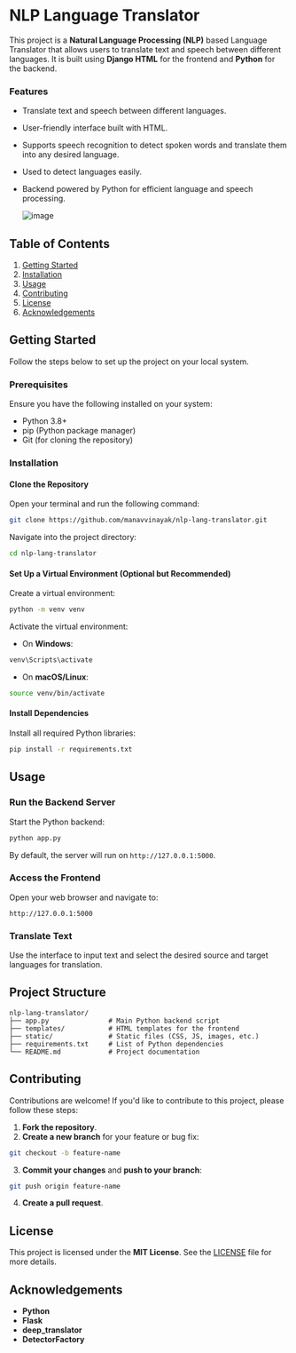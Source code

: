 
# NLP Language Translator

This project is a **Natural Language Processing (NLP)** based Language Translator that allows users to translate text and speech between different languages. It is built using **Django HTML** for the frontend and **Python** for the backend.


### Features
- Translate text and speech between different languages.
- User-friendly interface built with HTML.
- Supports speech recognition to detect spoken words and translate them into any desired language.
- Used to detect languages easily.
- Backend powered by Python for efficient language and speech processing.


  ![image](https://github.com/user-attachments/assets/afc0707c-0fa5-444f-892c-60bf16700cb4)


## Table of Contents
1. [Getting Started](#getting-started)
2. [Installation](#installation)
3. [Usage](#usage)
4. [Contributing](#contributing)
5. [License](#license)
6. [Acknowledgements](#acknowledgements)

## Getting Started

Follow the steps below to set up the project on your local system.

### Prerequisites
Ensure you have the following installed on your system:
- Python 3.8+
- pip (Python package manager)
- Git (for cloning the repository)

### Installation

#### Clone the Repository
Open your terminal and run the following command:

```bash
git clone https://github.com/manavvinayak/nlp-lang-translator.git
```

Navigate into the project directory:

```bash
cd nlp-lang-translator
```

#### Set Up a Virtual Environment (Optional but Recommended)
Create a virtual environment:

```bash
python -m venv venv
```

Activate the virtual environment:

- On **Windows**:

```bash
venv\Scripts\activate
```

- On **macOS/Linux**:

```bash
source venv/bin/activate
```

#### Install Dependencies
Install all required Python libraries:

```bash
pip install -r requirements.txt
```

## Usage

### Run the Backend Server
Start the Python backend:

```bash
python app.py
```

By default, the server will run on `http://127.0.0.1:5000`.

### Access the Frontend
Open your web browser and navigate to:

```
http://127.0.0.1:5000
```

### Translate Text
Use the interface to input text and select the desired source and target languages for translation.

## Project Structure

```
nlp-lang-translator/
├── app.py               # Main Python backend script
├── templates/           # HTML templates for the frontend
├── static/              # Static files (CSS, JS, images, etc.)
├── requirements.txt     # List of Python dependencies
└── README.md            # Project documentation
```

## Contributing

Contributions are welcome! If you'd like to contribute to this project, please follow these steps:

1. **Fork the repository**.
2. **Create a new branch** for your feature or bug fix:

```bash
git checkout -b feature-name
```

3. **Commit your changes** and **push to your branch**:

```bash
git push origin feature-name
```

4. **Create a pull request**.

## License

This project is licensed under the **MIT License**. See the [LICENSE](LICENSE) file for more details.

## Acknowledgements

- **Python**
- **Flask**
- **deep_translator** 
- **DetectorFactory**




